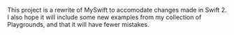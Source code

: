 This project is a rewrite of MySwift to accomodate changes made in Swift 2.  I also hope it will include some new examples from my collection of Playgrounds, and that it will have fewer mistakes.